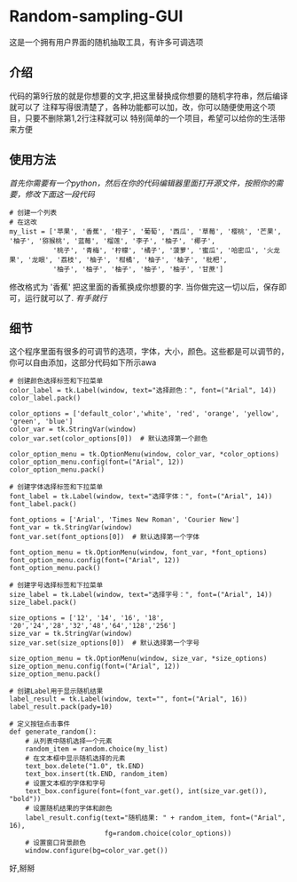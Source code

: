 # Random-sampling-GUI
这是一个拥有用户界面的随机抽取工具，有许多可调选项
## 介绍
代码的第9行放的就是你想要的文字,把这里替换成你想要的随机字符串，然后编译就可以了
注释写得很清楚了，各种功能都可以加，改，你可以随便使用这个项目，只要不删除第1,2行注释就可以
特别简单的一个项目，希望可以给你的生活带来方便
## 使用方法
*首先你需要有一个python，然后在你的代码编辑器里面打开源文件，按照你的需要，修改下面这一段代码*
```
# 创建一个列表
# 在这改
my_list = ['苹果', '香蕉', '橙子', '葡萄', '西瓜', '草莓', '樱桃', '芒果', '柚子', '猕猴桃', '蓝莓', '榴莲', '李子', '柚子', '椰子',
           '桃子', '青梅', '柠檬', '橘子', '菠萝', '蜜瓜', '哈密瓜', '火龙果', '龙眼', '荔枝', '柚子', '柑橘', '柚子', '柚子', '枇杷',
           '柚子', '柚子', '柚子', '柚子', '柚子', '甘蔗']
```
修改格式为 '香蕉' 把这里面的香蕉换成你想要的字.
当你做完这一切以后，保存即可，运行就可以了.
*有手就行*           
## 细节
这个程序里面有很多的可调节的选项，字体，大小，颜色。这些都是可以调节的，你可以自由添加，这部分代码如下所示awa
```
# 创建颜色选择标签和下拉菜单
color_label = tk.Label(window, text="选择颜色：", font=("Arial", 14))
color_label.pack()

color_options = ['default_color','white', 'red', 'orange', 'yellow', 'green', 'blue']
color_var = tk.StringVar(window)
color_var.set(color_options[0])  # 默认选择第一个颜色

color_option_menu = tk.OptionMenu(window, color_var, *color_options)
color_option_menu.config(font=("Arial", 12))
color_option_menu.pack()

# 创建字体选择标签和下拉菜单
font_label = tk.Label(window, text="选择字体：", font=("Arial", 14))
font_label.pack()

font_options = ['Arial', 'Times New Roman', 'Courier New']
font_var = tk.StringVar(window)
font_var.set(font_options[0])  # 默认选择第一个字体

font_option_menu = tk.OptionMenu(window, font_var, *font_options)
font_option_menu.config(font=("Arial", 12))
font_option_menu.pack()

# 创建字号选择标签和下拉菜单
size_label = tk.Label(window, text="选择字号：", font=("Arial", 14))
size_label.pack()

size_options = ['12', '14', '16', '18', '20','24','28','32','48','64','128','256']
size_var = tk.StringVar(window)
size_var.set(size_options[0])  # 默认选择第一个字号

size_option_menu = tk.OptionMenu(window, size_var, *size_options)
size_option_menu.config(font=("Arial", 12))
size_option_menu.pack()

# 创建Label用于显示随机结果
label_result = tk.Label(window, text="", font=("Arial", 16))
label_result.pack(pady=10)

# 定义按钮点击事件
def generate_random():
    # 从列表中随机选择一个元素
    random_item = random.choice(my_list)
    # 在文本框中显示随机选择的元素
    text_box.delete("1.0", tk.END)
    text_box.insert(tk.END, random_item)
    # 设置文本框的字体和字号
    text_box.configure(font=(font_var.get(), int(size_var.get()), "bold"))
    # 设置随机结果的字体和颜色
    label_result.config(text="随机结果: " + random_item, font=("Arial", 16),
                        fg=random.choice(color_options))
    # 设置窗口背景颜色
    window.configure(bg=color_var.get())
```
好,掰掰
